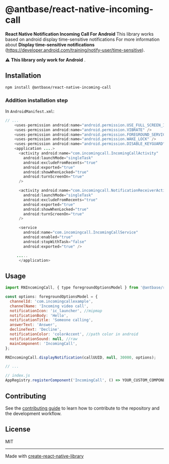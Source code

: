 # @antbase/react-native-incoming-call

**React Native Notification Incoming Call For Android** This library works based on android display time-sensitive notifications
For more information about **Display time-sensitive notifications** (https://developer.android.com/training/notify-user/time-sensitive).

⚠️ **This library only work for Android** .

## Installation

```sh
npm install @antbase/react-native-incoming-call
```

### Addition installation step
In `AndroidManifest.xml`:

```java
// ...
    <uses-permission android:name="android.permission.USE_FULL_SCREEN_INTENT" />
    <uses-permission android:name="android.permission.VIBRATE" />
    <uses-permission android:name="android.permission.FOREGROUND_SERVICE" />
    <uses-permission android:name="android.permission.WAKE_LOCK" />
    <uses-permission android:name="android.permission.DISABLE_KEYGUARD" />
    <application ....>
      <activity android:name="com.incomingcall.IncomingCallActivity"
        android:launchMode="singleTask"
        android:excludeFromRecents="true"
        android:exported="true"
        android:showWhenLocked="true"
        android:turnScreenOn="true"
      />

      <activity android:name="com.incomingcall.NotificationReceiverActivity"
        android:launchMode="singleTask"
        android:excludeFromRecents="true"
        android:exported="true"
        android:showWhenLocked="true"
        android:turnScreenOn="true"
      />

      <service
        android:name="com.incomingcall.IncomingCallService"
        android:enabled="true"
        android:stopWithTask="false"
        android:exported="true" />

     .....
      </application>
```

## Usage

```js
import RNIncomingCall, { type foregroundOptionsModel } from '@antbase/react-native-incoming-call';

const options: foregroundOptionsModel = {
  channelId: 'com.incomingcallexample',
  channelName: 'Incoming video call',
  notificationIcon: 'ic_launcher', //mipmap
  notificationBody: 'Hello',
  notificationTitle: 'Someone calling',
  answerText: 'Answer',
  declineText: 'Decline',
  notificationColor: 'colorAccent', //path color in android
  notificationSound: null, //raw
  mainComponent: 'IncomingCall',
};

RNIncomingCall.displayNotification(callUUID, null, 30000, options);

// ...

// index.js
AppRegistry.registerComponent('IncomingCall', () => YOUR_CUSTOM_COMPONENT);
```

## Contributing

See the [contributing guide](CONTRIBUTING.md) to learn how to contribute to the repository and the development workflow.

## License

MIT

---

Made with [create-react-native-library](https://github.com/callstack/react-native-builder-bob)
